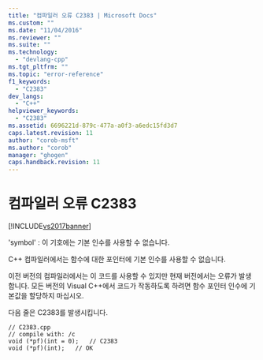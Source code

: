 ```yaml
---
title: "컴파일러 오류 C2383 | Microsoft Docs"
ms.custom: ""
ms.date: "11/04/2016"
ms.reviewer: ""
ms.suite: ""
ms.technology: 
  - "devlang-cpp"
ms.tgt_pltfrm: ""
ms.topic: "error-reference"
f1_keywords: 
  - "C2383"
dev_langs: 
  - "C++"
helpviewer_keywords: 
  - "C2383"
ms.assetid: 6696221d-879c-477a-a0f3-a6edc15fd3d7
caps.latest.revision: 11
author: "corob-msft"
ms.author: "corob"
manager: "ghogen"
caps.handback.revision: 11
---
```

# 컴파일러 오류 C2383
[!INCLUDE[vs2017banner](../../assembler/inline/includes/vs2017banner.md)]

'symbol' : 이 기호에는 기본 인수를 사용할 수 없습니다.  
  
 C\+\+ 컴파일러에서는 함수에 대한 포인터에 기본 인수를 사용할 수 없습니다.  
  
 이전 버전의 컴파일러에서는 이 코드를 사용할 수 있지만 현재 버전에서는 오류가 발생합니다.  모든 버전의 Visual C\+\+에서 코드가 작동하도록 하려면 함수 포인터 인수에 기본값을 할당하지 마십시오.  
  
 다음 줄은 C2383를 발생시킵니다.  
  
```  
// C2383.cpp  
// compile with: /c   
void (*pf)(int = 0);   // C2383  
void (*pf)(int);   // OK  
```